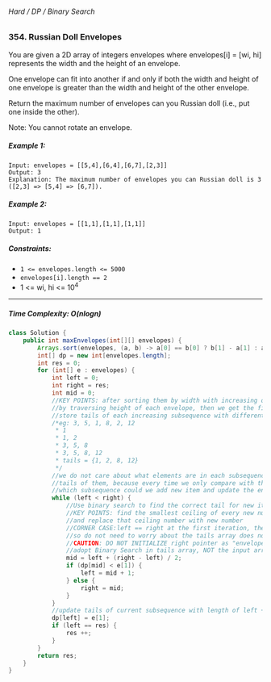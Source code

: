 ###### Hard / DP / Binary Search

### 354. Russian Doll Envelopes

You are given a 2D array of integers envelopes where envelopes[i] = [wi, hi] represents the width and the height of an envelope.

One envelope can fit into another if and only if both the width and height of one envelope is greater than the width and height of the other envelope.

Return the maximum number of envelopes can you Russian doll (i.e., put one inside the other).

Note: You cannot rotate an envelope.

 

##### Example 1:
```
Input: envelopes = [[5,4],[6,4],[6,7],[2,3]]
Output: 3
Explanation: The maximum number of envelopes you can Russian doll is 3 ([2,3] => [5,4] => [6,7]).
```
##### Example 2:
```
Input: envelopes = [[1,1],[1,1],[1,1]]
Output: 1
```

##### Constraints:

- `1 <= envelopes.length <= 5000`
- `envelopes[i].length == 2`
- 1 <= wi, hi <= 10<sup>4</sup>

***

##### Time Complexity: O(nlogn)

```java
class Solution {
    public int maxEnvelopes(int[][] envelopes) {
        Arrays.sort(envelopes, (a, b) -> a[0] == b[0] ? b[1] - a[1] : a[0] - b[0]);
        int[] dp = new int[envelopes.length];
        int res = 0;
        for (int[] e : envelopes) {
            int left = 0;
            int right = res;
            int mid = 0;
            //KEY POINTS: after sorting them by width with increasing order, we need to find Longest Increasing Subsequence
            //by traversing height of each envelope, then we get the final result
            //store tails of each increasing subsequence with different length
            /*eg: 3, 5, 1, 8, 2, 12
             * 1
             * 1, 2
             * 3, 5, 8
             * 3, 5, 8, 12
             * tails = {1, 2, 8, 12}
             */
            //we do not care about what elements are in each subsequence, we only care about
            //tails of them, because every time we only compare with their tails to decide
            //which subsequence could we add new item and update the entire structure
            while (left < right) {
                //Use binary search to find the correct tail for new item
                //KEY POINTS: find the smallest ceiling of every new number from the existed tails
                //and replace that ceiling number with new number
                //CORNER CASE:left == right at the first iteration, then tails[0] = envelope[0][1],
                //so do not need to worry about the tails array does not have any items
                //CAUTION: DO NOT INITIALIZE right pointer as "envelopes.length - 1", because we need to
                //adopt Binary Search in tails array, NOT the input array
                mid = left + (right - left) / 2;
                if (dp[mid] < e[1]) {
                    left = mid + 1;
                } else {
                    right = mid;
                }
            }
            //update tails of current subsequence with length of left + 1
            dp[left] = e[1];
            if (left == res) {
                res ++;
            }
        }
        return res;
    }
}
```
